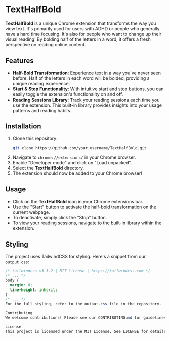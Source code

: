 # **TextHalfBold**

**TextHalfBold** is a unique Chrome extension that transforms the way you view text. It's primarily used for users with ADHD or people who generally have a hard time focusing. It's also for people who want to change up their visual reading!  By bolding half of the letters in a word, it offers a fresh perspective on reading online content.

## Features
- **Half-Bold Transformation**: Experience text in a way you've never seen before. Half of the letters in each word will be bolded, providing a unique reading experience.
- **Start & Stop Functionality**: With intuitive start and stop buttons, you can easily toggle the extension's functionality on and off.
- **Reading Sessions Library**: Track your reading sessions each time you use the extension. This built-in library provides insights into your usage patterns and reading habits.

## Installation
1. Clone this repository:
    ```bash
    git clone https://github.com/your_username/TextHalfBold.git
    ```
2. Navigate to `chrome://extensions/` in your Chrome browser.
3. Enable "Developer mode" and click on "Load unpacked".
4. Select the **TextHalfBold** directory.
5. The extension should now be added to your Chrome browser!

## Usage
- Click on the **TextHalfBold** icon in your Chrome extensions bar.
- Use the "Start" button to activate the half-bold transformation on the current webpage.
- To deactivate, simply click the "Stop" button.
- To view your reading sessions, navigate to the built-in library within the extension.

## Styling
The project uses TailwindCSS for styling. Here's a snippet from our `output.css`:

```css
/* tailwindcss v3.3.2 | MIT License | https://tailwindcss.com */
/* ... */
body {
  margin: 0;
  line-height: inherit;
}
/* ... */
For the full styling, refer to the output.css file in the repository.

Contributing
We welcome contributions! Please see our CONTRIBUTING.md for guidelines.

License
This project is licensed under the MIT License. See LICENSE for details.
